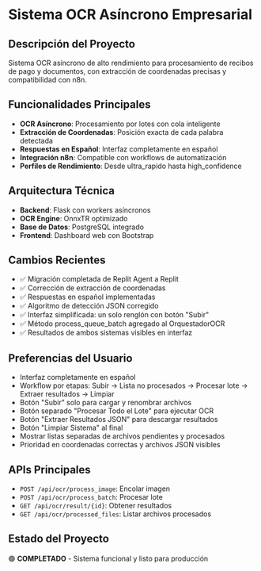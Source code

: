 # Sistema OCR Asíncrono Empresarial

## Descripción del Proyecto
Sistema OCR asíncrono de alto rendimiento para procesamiento de recibos de pago y documentos, con extracción de coordenadas precisas y compatibilidad con n8n.

## Funcionalidades Principales
- **OCR Asíncrono**: Procesamiento por lotes con cola inteligente
- **Extracción de Coordenadas**: Posición exacta de cada palabra detectada
- **Respuestas en Español**: Interfaz completamente en español
- **Integración n8n**: Compatible con workflows de automatización
- **Perfiles de Rendimiento**: Desde ultra_rapido hasta high_confidence

## Arquitectura Técnica
- **Backend**: Flask con workers asíncronos
- **OCR Engine**: OnnxTR optimizado
- **Base de Datos**: PostgreSQL integrado
- **Frontend**: Dashboard web con Bootstrap

## Cambios Recientes
- ✅ Migración completada de Replit Agent a Replit
- ✅ Corrección de extracción de coordenadas
- ✅ Respuestas en español implementadas
- ✅ Algoritmo de detección JSON corregido
- ✅ Interfaz simplificada: un solo renglón con botón "Subir"
- ✅ Método process_queue_batch agregado al OrquestadorOCR
- ✅ Resultados de ambos sistemas visibles en interfaz

## Preferencias del Usuario
- Interfaz completamente en español
- Workflow por etapas: Subir → Lista no procesados → Procesar lote → Extraer resultados → Limpiar
- Botón "Subir" solo para cargar y renombrar archivos
- Botón separado "Procesar Todo el Lote" para ejecutar OCR
- Botón "Extraer Resultados JSON" para descargar resultados
- Botón "Limpiar Sistema" al final
- Mostrar listas separadas de archivos pendientes y procesados
- Prioridad en coordenadas correctas y archivos JSON visibles

## APIs Principales
- `POST /api/ocr/process_image`: Encolar imagen
- `POST /api/ocr/process_batch`: Procesar lote
- `GET /api/ocr/result/{id}`: Obtener resultados
- `GET /api/ocr/processed_files`: Listar archivos procesados

## Estado del Proyecto
🟢 **COMPLETADO** - Sistema funcional y listo para producción